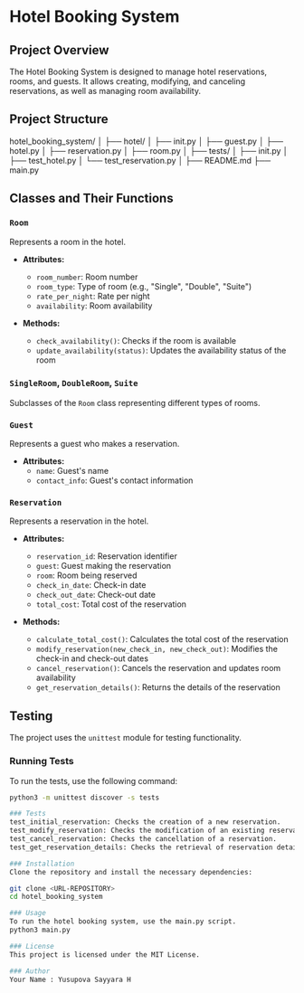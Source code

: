 # Hotel Booking System

## Project Overview

The Hotel Booking System is designed to manage hotel reservations, rooms, and guests. It allows creating, modifying, and canceling reservations, as well as managing room availability.

## Project Structure

hotel_booking_system/ │ ├── hotel/ │ ├── init.py │ ├── guest.py │ ├── hotel.py │ ├── reservation.py │ ├── room.py │ ├── tests/ │ ├── init.py │ ├── test_hotel.py │ └── test_reservation.py │ ├── README.md ├── main.py

## Classes and Their Functions

### `Room`
Represents a room in the hotel.
- **Attributes:**
  - `room_number`: Room number
  - `room_type`: Type of room (e.g., "Single", "Double", "Suite")
  - `rate_per_night`: Rate per night
  - `availability`: Room availability

- **Methods:**
  - `check_availability()`: Checks if the room is available
  - `update_availability(status)`: Updates the availability status of the room

### `SingleRoom`, `DoubleRoom`, `Suite`
Subclasses of the `Room` class representing different types of rooms.

### `Guest`
Represents a guest who makes a reservation.
- **Attributes:**
  - `name`: Guest's name
  - `contact_info`: Guest's contact information

### `Reservation`
Represents a reservation in the hotel.
- **Attributes:**
  - `reservation_id`: Reservation identifier
  - `guest`: Guest making the reservation
  - `room`: Room being reserved
  - `check_in_date`: Check-in date
  - `check_out_date`: Check-out date
  - `total_cost`: Total cost of the reservation

- **Methods:**
  - `calculate_total_cost()`: Calculates the total cost of the reservation
  - `modify_reservation(new_check_in, new_check_out)`: Modifies the check-in and check-out dates
  - `cancel_reservation()`: Cancels the reservation and updates room availability
  - `get_reservation_details()`: Returns the details of the reservation

## Testing

The project uses the `unittest` module for testing functionality.

### Running Tests

To run the tests, use the following command:

```bash
python3 -m unittest discover -s tests

### Tests
test_initial_reservation: Checks the creation of a new reservation.
test_modify_reservation: Checks the modification of an existing reservation.
test_cancel_reservation: Checks the cancellation of a reservation.
test_get_reservation_details: Checks the retrieval of reservation details.

### Installation
Clone the repository and install the necessary dependencies:

git clone <URL-REPOSITORY>
cd hotel_booking_system

### Usage
To run the hotel booking system, use the main.py script.
python3 main.py

### License
This project is licensed under the MIT License.

### Author
Your Name : Yusupova Sayyara H
